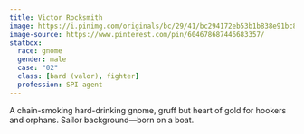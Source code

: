 ```yaml
---
title: Victor Rocksmith
image: https://i.pinimg.com/originals/bc/29/41/bc294172eb53b1b838e91bc84a0543b1.jpg
image-source: https://www.pinterest.com/pin/604678687446683357/
statbox:
  race: gnome
  gender: male
  case: "02"
  class: [bard (valor), fighter]
  profession: SPI agent
---
```


A chain-smoking hard-drinking gnome, gruff but heart of gold for
hookers and orphans. Sailor background&mdash;born on a boat.
